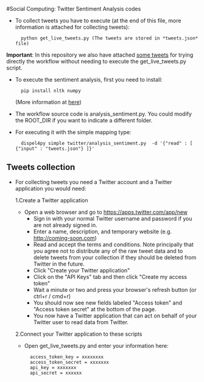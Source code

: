 #Social Computing: Twitter Sentiment Analysis codes 

- To collect tweets you have to execute (at the end of this file, more information is attached for collecting tweets):
	
		python get_live_tweets.py (The tweets are stored in *tweets.json* file)
	
 **Important**: In this repository we also have attached [some tweets](https://github.com/rosafilgueira/dispel4py_workflows/blob/master/twitter_sentiment/tweets.json) for trying directly the workflow without needing to execute the get_live_tweets.py script.
	
- To execute the sentiment analysis, first you need to install:

		pip install nltk numpy 

   (More information at [here](http://www.nltk.org/install.html))
	 	
- The workflow source code is analysis_sentiment.py. You could modify the ROOT_DIR if you want to indicate a different folder. 

- For executing it with the simple mapping type:
	  	
		dispel4py simple twitter/analysis_sentiment.py  -d '{"read" : [ {"input" : "tweets.json"} ]}'

## Tweets collection
 
- For collecting tweets you need a Twitter account and a Twitter application you would need:

    1.Create a Twitter application
	* Open a web browser and go to https://apps.twitter.com/app/new
    	* Sign in with your normal Twitter username and password if you are not already signed in.
    	* Enter a name, description, and temporary website (e.g. http://coming-soon.com)
    	* Read and accept the terms and conditions. Note principally that you agree not to distribute any of the raw tweet data and to delete tweets from your collection if they should be deleted from Twitter in the future.
    	* Click "Create your Twitter application"
    	* Click on the "API Keys" tab and then click "Create my access token"
    	* Wait a minute or two and press your browser's refresh button (or ctrl+r / cmd+r)
    	* You should now see new fields labeled "Access token" and "Access token secret" at the bottom of the page.
    	* You now have a Twitter application that can act on behalf of your Twitter user to read data from Twitter.

    2.Connect your Twitter application to these scripts
	* Open get_live_tweets.py and enter your information here:
		
			access_token_key = xxxxxxxx
			access_token_secret = xxxxxxx
			api_key = xxxxxxx
			api_secret = xxxxxx
